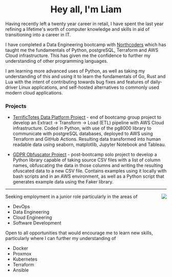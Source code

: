 <h1 align="center">Hey all, I'm Liam</h1>

Having recently left a twenty year career in retail, I have spent the last year refining a lifetime's worth of computer knowledge and skills in aid of transitioning into a career in IT.  

I have completed a Data Engineering bootcamp with [Northcoders](https://www.northcoders.com/) which has taught me the fundamentals of Python, postgreSQL, Terraform and AWS Cloud infrastructure. This has given me the confidence to further my understanding of other programming languages.

I am learning more advanced uses of Python, as well as taking my understanding of this and using it to learn the fundamentals of Go, Rust and Lua with the intent of contributing towards bug fixes and features of daily-driver Linux applications, and self-hosted alternatives to commonly used modern cloud applications.

<h3>Projects</h3>

- [TerrificTotes Data Platform Project](https://github.com/studiobigli/northcoders-project) - end of bootcamp group project to develop an Extract -> Transform -> Load (ETL) pipeline with AWS Cloud infrastructure. Coded in Python, with use of the pg8000 library to communicate with postgreSQL databases, deployed to AWS using Terraform and GitHub Actions. Resulting data transformed into human readable data using seaborn, matplotlib, Jupyter Notebook and Tableau.

- [GDPR Obfuscator Project](https://github.com/studiobigli/gdpr-project) - post-bootcamp solo project to develop a Python library capable of taking source CSV files with a list of column names, obfuscating the data in those columns and writing the resulting ofuscated data to a new CSV file. Contains examples using it locally with bash scripts and in an AWS environment, as well as a Python script that generates example data using the Faker library.

---
<a href="https://roadmap.sh"><img align="right" src="https://roadmap.sh/card/tall/66bb7ac84e7fe8964e0b2d8b?variant=dark&roadmaps=python%2Cdevops%2Clinux%2Cdocker"/>
</a>

Seeking employment in a junior role particularly in the areas of 
- DevOps
- Data Engineering
- Cloud Engineering
- Software Development 

Open to all opportunities that would encourage me to learn new skills, particularly where I can further my understanding of
- Docker
- Proxmox
- Kubernetes
- Terraform
- Ansible
